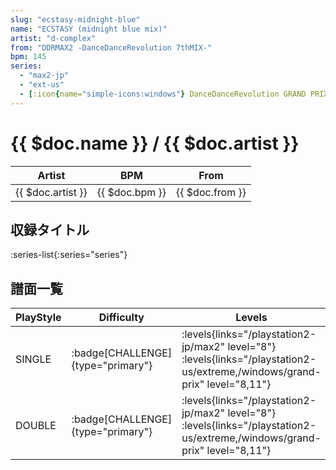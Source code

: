 ```yaml
---
slug: "ecstasy-midnight-blue"
name: "ECSTASY (midnight blue mix)"
artist: "d-complex"
from: "DDRMAX2 -DanceDanceRevolution 7thMIX-"
bpm: 145
series:
  - "max2-jp"
  - "ext-us"
  - [:icon{name="simple-icons:windows"} DanceDanceRevolution GRAND PRIX (グランプリプレー)](/windows/grand-prix)
---
```


# {{ $doc.name }} / {{ $doc.artist }}

|Artist|BPM|From|
|------|---|----|
|{{ $doc.artist }}|{{ $doc.bpm }}|{{ $doc.from }}|

## 収録タイトル

:series-list{:series="series"}

## 譜面一覧

|PlayStyle|Difficulty|Levels|Notes|Movie|
|---------|----------|------|-----|-----|
|SINGLE| :badge[CHALLENGE]{type="primary"}| :levels{links="/playstation2-jp/max2" level="8"}  :levels{links="/playstation2-us/extreme,/windows/grand-prix" level="8,11"}|262/6||
|DOUBLE| :badge[CHALLENGE]{type="primary"}| :levels{links="/playstation2-jp/max2" level="8"}  :levels{links="/playstation2-us/extreme,/windows/grand-prix" level="8,11"}|229/16||

